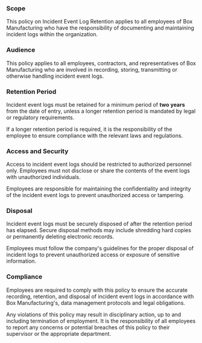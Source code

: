 ### Scope
This policy on Incident Event Log Retention applies to all employees of Box Manufacturing who have the responsibility of documenting and maintaining incident logs within the organization.

### Audience
This policy applies to all employees, contractors, and representatives of Box Manufacturing who are involved in recording, storing, transmitting or otherwise handling incident event logs.

### Retention Period
Incident event logs must be retained for a minimum period of **two years** from the date of entry, unless a longer retention period is mandated by legal or regulatory requirements.

If a longer retention period is required, it is the responsibility of the employee to ensure compliance with the relevant laws and regulations.

### Access and Security
Access to incident event logs should be restricted to authorized personnel only. Employees must not disclose or share the contents of the event logs with unauthorized individuals.

Employees are responsible for maintaining the confidentiality and integrity of the incident event logs to prevent unauthorized access or tampering.

### Disposal
Incident event logs must be securely disposed of after the retention period has elapsed. Secure disposal methods may include shredding hard copies or permanently deleting electronic records.

Employees must follow the company's guidelines for the proper disposal of incident logs to prevent unauthorized access or exposure of sensitive information.

### Compliance
Employees are required to comply with this policy to ensure the accurate recording, retention, and disposal of incident event logs in accordance with Box Manufacturing's, data management protocols and legal obligations.

Any violations of this policy may result in disciplinary action, up to and including termination of employment. It is the responsibility of all employees to report any concerns or potential breaches of this policy to their supervisor or the appropriate department.
